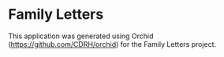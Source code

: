 # Family Letters

This application was generated using Orchid (https://github.com/CDRH/orchid) for the Family Letters project.
